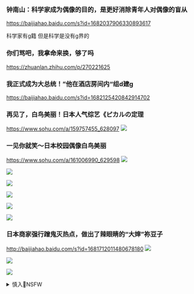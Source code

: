 ### 钟南山：科学家成为偶像的目的，是更好消除青年人对偶像的盲从
https://baijiahao.baidu.com/s?id=1682037906330893617

科学家有g籍
但是科学是没有g界的

### 你们骂吧，我拿命来换，够了吗
https://zhuanlan.zhihu.com/p/270221625

### 我正式成为大总统！”他在酒店房间内“组d建g
https://baijiahao.baidu.com/s?id=1682125420842914702

### 再见了，白鸟美丽！日本人气综艺《ピカルの定理
https://www.sohu.com/a/159757455_628097
![](https://5b0988e595225.cdn.sohucs.com/images/20170725/6984b3b33b344590a6133358887d7d2f.jpeg)

### 一见你就笑～日本校园偶像白鸟美丽
https://www.sohu.com/a/161006990_629598
![](https://5b0988e595225.cdn.sohucs.com/images/20170731/cd3a5711da9842d68f4e8d8b49b6bdb4.jpeg)

![](https://5b0988e595225.cdn.sohucs.com/images/20170731/99e2cdae4892449a94d0a756104b709d.jpeg)

![](https://5b0988e595225.cdn.sohucs.com/images/20170731/ee8a5f7221dd4244aa135e393fdd9b52.jpeg)

![](https://5b0988e595225.cdn.sohucs.com/images/20170731/e4b8621e16da433396686ec8030e07c0.jpeg)

![](https://5b0988e595225.cdn.sohucs.com/images/20170731/a843df97bf224c80b09357ea3f4a23e8.gif)

![](https://5b0988e595225.cdn.sohucs.com/images/20170731/1f47de9740a143c9a43229372ffc8299.jpeg)

### 日本商家强行蹭鬼灭热点，做出了辣眼睛的“大婶”祢豆子
http://baijiahao.baidu.com/s?id=1681712011480678180
![](http://pics5.baidu.com/feed/0b7b02087bf40ad1e3609face0546ed8a8ecce7d.jpeg?token=97f0a23748b77e780fa6822ffc6ae265)

![](http://pics0.baidu.com/feed/a2cc7cd98d1001e9fa0ea109017604eb54e79702.jpeg?token=14c5fd32a30dfbfed6f412a99bcfdbb7)

![](http://pics6.baidu.com/feed/574e9258d109b3de9d4ebe0a7bc71386810a4c5a.jpeg?token=3e2a283944d1dfc33c2a10afeece2cd5)

<details><summary>慎入🔞NSFW</summary>

Not Safe For Work
![](https://upload.wikimedia.org/wikipedia/commons/thumb/d/d3/Biohazard_Symbol_Specification.png/210px-Biohazard_Symbol_Specification.png)

<details><summary><b>风险自理Use At Your Own Risk🈲</summary>

想拍照的千寻大小姐
`Elq-RqoVcAAUtk_ (304×1024)`<br>
![](https://pbs.twimg.com/media/Elq-RqoVcAAUtk_?format=jpg&name=orig)

`Elq-RqqU4AE5YGV (472×1024)`<br>
![](https://pbs.twimg.com/media/Elq-RqqU4AE5YGV?format=jpg&name=orig)

`Elq-RqrU4AA91u- (472×1024)`<br>
![](https://pbs.twimg.com/media/Elq-RqrU4AA91u-?format=jpg&name=orig)

### 五z全h打破30多年惯例 最大惊奇：王hn失宠
https://news.creaders.net/china/2020/10/31/2283835.html

舆论普遍认为，王hn是j派埋在x身边的一颗棋子，以“软刀子”捧杀x。

### 全球腐败丑闻都有zg的身影” 美助卿：zg海外活动“隐秘、胁迫和腐化
https://www.voachinese.com/a/stilwell-policy-address-on-china-malign-influence-20201030/5642982.html

</details>
</details>
